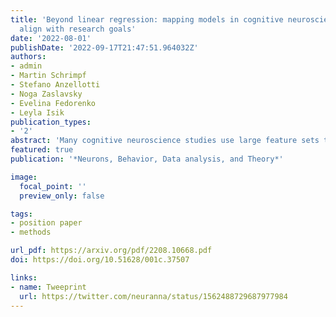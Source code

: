 ```yaml
---
title: 'Beyond linear regression: mapping models in cognitive neuroscience should
  align with research goals'
date: '2022-08-01'
publishDate: '2022-09-17T21:47:51.964032Z'
authors:
- admin
- Martin Schrimpf
- Stefano Anzellotti
- Noga Zaslavsky
- Evelina Fedorenko
- Leyla Isik
publication_types:
- '2'
abstract: 'Many cognitive neuroscience studies use large feature sets to predict and interpret brain activity patterns. Feature sets take many forms, from human stimulus annotations to representations in deep neural networks. Of crucial importance in all these studies is the mapping model, which defines the space of possible relationships between features and neural data. Until recently, most encoding and decoding studies have used linear mapping models. Increasing availability of large datasets and computing resources has recently allowed some researchers to employ more flexible nonlinear mapping models instead; however, the question of whether nonlinear mapping models can yield meaningful scientific insights remains debated. Here, we discuss the choice of a mapping model in the context of three overarching desiderata: predictive accuracy, interpretability, and biological plausibility. We show that, contrary to popular intuition, these desiderata do not map cleanly onto the linear/nonlinear divide; instead, each desideratum can refer to multiple research goals, each of which imposes its own constraints on the mapping model. Moreover, we argue that, instead of categorically treating the mapping models as linear or nonlinear, we should instead aim to estimate the complexity of these models. We show that, in many cases, complexity provides a more accurate reflection of restrictions imposed by various research goals. Finally, we outline several complexity metrics that can be used to effectively evaluate mapping models.'
featured: true
publication: '*Neurons, Behavior, Data analysis, and Theory*'

image:
  focal_point: ''
  preview_only: false

tags:
- position paper
- methods

url_pdf: https://arxiv.org/pdf/2208.10668.pdf
doi: https://doi.org/10.51628/001c.37507

links:
- name: Tweeprint
  url: https://twitter.com/neuranna/status/1562488729687977984
---
```


